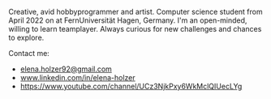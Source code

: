 Creative, avid hobbyprogrammer and artist. Computer science student from April 2022 on at FernUniversität Hagen, Germany.
I'm an open-minded, willing to learn teamplayer.
Always curious for new challenges and chances to explore.

Contact me:
- elena.holzer92@gmail.com
- www.linkedin.com/in/elena-holzer
- https://www.youtube.com/channel/UCz3NjkPxy6WkMclQIUecLYg

<!---
ElenaHolzer/ElenaHolzer is a ✨ special ✨ repository because its `README.md` (this file) appears on your GitHub profile.
You can click the Preview link to take a look at your changes.
--->
